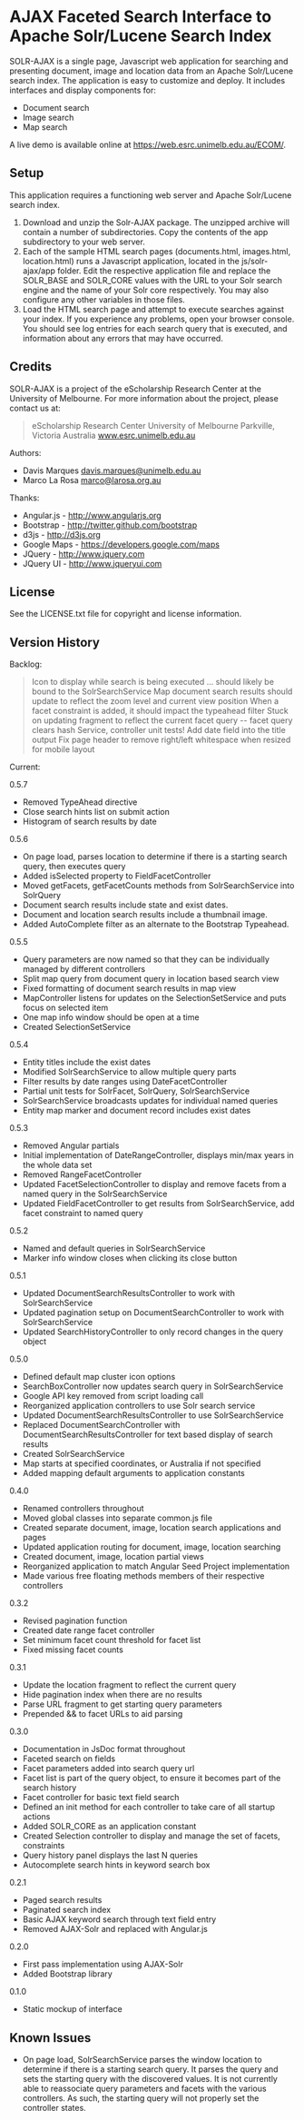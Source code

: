 AJAX Faceted Search Interface to Apache Solr/Lucene Search Index
================================================================

SOLR-AJAX is a single page, Javascript web application for searching and
presenting document, image and location data from an Apache Solr/Lucene search
index. The application is easy to customize and deploy. It includes interfaces
and display components for:

 * Document search
 * Image search
 * Map search

A live demo is available online at https://web.esrc.unimelb.edu.au/ECOM/.


Setup
-----

This application requires a functioning web server and Apache Solr/Lucene
search index.

1. Download and unzip the Solr-AJAX package. The unzipped archive will contain
   a number of subdirectories. Copy the contents of the app subdirectory to your
   web server.
2. Each of the sample HTML search pages (documents.html, images.html,
   location.html) runs a Javascript application, located in the js/solr-ajax/app
   folder. Edit the respective application file and replace the SOLR_BASE and
   SOLR_CORE values with the URL to your Solr search engine and the name of
   your Solr core respectively. You may also configure any other variables in
   those files.
3. Load the HTML search page and attempt to execute searches against your
   index. If you experience any problems, open your browser console. You
   should see log entries for each search query that is executed, and
   information about any errors that may have occurred.


Credits
-------

SOLR-AJAX is a project of the eScholarship Research Center at the University of
Melbourne. For more information about the project, please contact us at:

  > eScholarship Research Center
  > University of Melbourne
  > Parkville, Victoria
  > Australia
  > www.esrc.unimelb.edu.au

Authors:

 * Davis Marques <davis.marques@unimelb.edu.au>
 * Marco La Rosa <marco@larosa.org.au>

Thanks:

 * Angular.js - http://www.angularjs.org
 * Bootstrap - http://twitter.github.com/bootstrap
 * d3js - http://d3js.org
 * Google Maps - https://developers.google.com/maps
 * JQuery - http://www.jquery.com
 * JQuery UI - http://www.jqueryui.com


License
-------
See the LICENSE.txt file for copyright and license information.


Version History
---------------

Backlog:

 > Icon to display while search is being executed ... should likely be bound to the SolrSearchService
 > Map document search results should update to reflect the zoom level and current view position
 > When a facet constraint is added, it should impact the typeahead filter
 > Stuck on updating fragment to reflect the current facet query -- facet query clears hash
 > Service, controller unit tests!
 > Add date field into the title output
 > Fix page header to remove right/left whitespace when resized for mobile layout

Current:  

0.5.7

 * Removed TypeAhead directive
 * Close search hints list on submit action
 * Histogram of search results by date

0.5.6

 * On page load, parses location to determine if there is a starting search query, then executes query
 * Added isSelected property to FieldFacetController
 * Moved getFacets, getFacetCounts methods from SolrSearchService into SolrQuery
 * Document search results include state and exist dates.
 * Document and location search results include a thumbnail image.
 * Added AutoComplete filter as an alternate to the Bootstrap Typeahead.

0.5.5

 * Query parameters are now named so that they can be individually managed by different controllers
 * Split map query from document query in location based search view
 * Fixed formatting of document search results in map view
 * MapController listens for updates on the SelectionSetService and puts focus on selected item
 * One map info window should be open at a time
 * Created SelectionSetService

0.5.4

 * Entity titles include the exist dates
 * Modified SolrSearchService to allow multiple query parts
 * Filter results by date ranges using DateFacetController
 * Partial unit tests for SolrFacet, SolrQuery, SolrSearchService
 * SolrSearchService broadcasts updates for individual named queries
 * Entity map marker and document record includes exist dates

0.5.3

 * Removed Angular partials
 * Initial implementation of DateRangeController, displays min/max years in the whole data set
 * Removed RangeFacetController
 * Updated FacetSelectionController to display and remove facets from a named query in the SolrSearchService
 * Updated FieldFacetController to get results from SolrSearchService, add facet constraint to named query

0.5.2

 * Named and default queries in SolrSearchService
 * Marker info window closes when clicking its close button

0.5.1

 * Updated DocumentSearchResultsController to work with SolrSearchService
 * Updated pagination setup on DocumentSearchController to work with SolrSearchService
 * Updated SearchHistoryController to only record changes in the query object

0.5.0

 * Defined default map cluster icon options 
 * SearchBoxController now updates search query in SolrSearchService
 * Google API key removed from script loading call
 * Reorganized application controllers to use Solr search service
 * Updated DocumentSearchResultsController to use SolrSearchService
 * Replaced DocumentSearchController with DocumentSearchResultsController for text based display of search results
 * Created SolrSearchService
 * Map starts at specified coordinates, or Australia if not specified
 * Added mapping default arguments to application constants

0.4.0

 * Renamed controllers throughout
 * Moved global classes into separate common.js file
 * Created separate document, image, location search applications and pages
 * Updated application routing for document, image, location searching
 * Created document, image, location partial views
 * Reorganized application to match Angular Seed Project implementation
 * Made various free floating methods members of their respective controllers

0.3.2

 * Revised pagination function
 * Created date range facet controller
 * Set minimum facet count threshold for facet list
 * Fixed missing facet counts

0.3.1

 * Update the location fragment to reflect the current query
 * Hide pagination index when there are no results
 * Parse URL fragment to get starting query parameters
 * Prepended && to facet URLs to aid parsing

0.3.0

 * Documentation in JsDoc format throughout
 * Faceted search on fields
 * Facet parameters added into search query url
 * Facet list is part of the query object, to ensure it becomes part of the
   search history
 * Facet controller for basic text field search
 * Defined an init method for each controller to take care of all startup
   actions
 * Added SOLR_CORE as an application constant
 * Created Selection controller to display and manage the set of facets,
   constraints
 * Query history panel displays the last N queries
 * Autocomplete search hints in keyword search box

0.2.1

 * Paged search results
 * Paginated search index
 * Basic AJAX keyword search through text field entry
 * Removed AJAX-Solr and replaced with Angular.js

0.2.0

 * First pass implementation using AJAX-Solr
 * Added Bootstrap library

0.1.0

 * Static mockup of interface


Known Issues
------------

 * On page load, SolrSearchService parses the window location to determine if
   there is a starting search query. It parses the query and sets the starting
   query with the discovered values. It is not currently able to reassociate
   query parameters and facets with the various controllers. As such, the
   starting query will not properly set the controller states.
